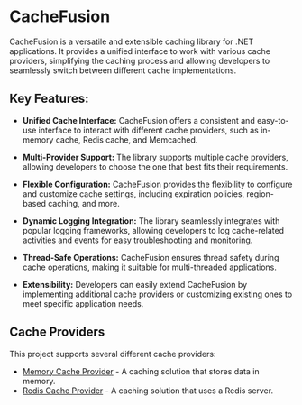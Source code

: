 # CacheFusion

CacheFusion is a versatile and extensible caching library for .NET applications. It provides a unified interface to work with various cache providers, simplifying the caching process and allowing developers to seamlessly switch between different cache implementations.

## Key Features:

- **Unified Cache Interface:** CacheFusion offers a consistent and easy-to-use interface to interact with different cache providers, such as in-memory cache, Redis cache, and Memcached.

- **Multi-Provider Support:** The library supports multiple cache providers, allowing developers to choose the one that best fits their requirements.

- **Flexible Configuration:** CacheFusion provides the flexibility to configure and customize cache settings, including expiration policies, region-based caching, and more.

- **Dynamic Logging Integration:** The library seamlessly integrates with popular logging frameworks, allowing developers to log cache-related activities and events for easy troubleshooting and monitoring.

- **Thread-Safe Operations:** CacheFusion ensures thread safety during cache operations, making it suitable for multi-threaded applications.

- **Extensibility:** Developers can easily extend CacheFusion by implementing additional cache providers or customizing existing ones to meet specific application needs.

## Cache Providers

This project supports several different cache providers:

- [Memory Cache Provider](/MemoryCacheProvider/README.md) - A caching solution that stores data in memory.
- [Redis Cache Provider](/RedisCacheProvider/README.md) - A caching solution that uses a Redis server.
